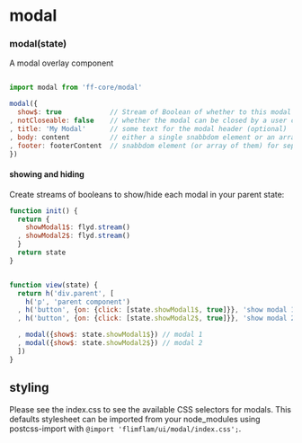 # modal

### modal(state)

A modal overlay component

```js

import modal from 'ff-core/modal'

modal({
  show$: true            // Stream of Boolean of whether to this modal is 'shown' or 'hidden'
, notCloseable: false    // whether the modal can be closed by a user click (otherwise must be closed programmatically). Defaults to false.
, title: 'My Modal'      // some text for the modal header (optional)
, body: content          // either a single snabbdom element or an array for the body content of the modal (required)
, footer: footerContent  // snabbdom element (or array of them) for separate footer content in the modal
})
```

#### showing and hiding

Create streams of booleans to show/hide each modal in your parent state:

```js
function init() {
  return {
    showModal1$: flyd.stream()
  , showModal2$: flyd.stream()
  }
  return state
}


function view(state) {
  return h('div.parent', [
    h('p', 'parent component')
  , h('button', {on: {click: [state.showModal1$, true]}}, 'show modal 1')
  , h('button', {on: {click: [state.showModal2$, true]}}, 'show modal 2')

  , modal({show$: state.showModal1$}) // modal 1
  , modal({show$: state.showModal2$}) // modal 2
  ])
}
```

## styling

Please see the index.css to see the available CSS selectors for modals. This defaults stylesheet can be imported from your node_modules using postcss-import with `@import 'flimflam/ui/modal/index.css';`.


